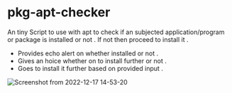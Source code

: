 # pkg-apt-checker
An tiny Script to use with apt to check if an subjected application/program or package is installed or not . If not then proceed to install it .

- Provides echo alert on whether installed or not .
- Gives an hoice whether on to install further or not .
- Goes to install it further based on provided input .

![Screenshot from 2022-12-17 14-53-20](https://user-images.githubusercontent.com/119723149/208235511-a26961bf-41f1-4be4-8220-2b3a8b217507.png)
